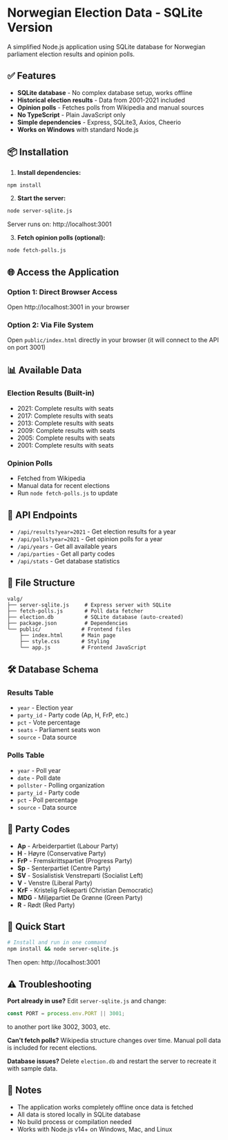 # Norwegian Election Data - SQLite Version

A simplified Node.js application using SQLite database for Norwegian parliament election results and opinion polls.

## ✅ Features

- **SQLite database** - No complex database setup, works offline
- **Historical election results** - Data from 2001-2021 included
- **Opinion polls** - Fetches polls from Wikipedia and manual sources
- **No TypeScript** - Plain JavaScript only
- **Simple dependencies** - Express, SQLite3, Axios, Cheerio
- **Works on Windows** with standard Node.js

## 📦 Installation

1. **Install dependencies:**
```bash
npm install
```

2. **Start the server:**
```bash
node server-sqlite.js
```
Server runs on: http://localhost:3001

3. **Fetch opinion polls (optional):**
```bash
node fetch-polls.js
```

## 🌐 Access the Application

### Option 1: Direct Browser Access
Open http://localhost:3001 in your browser

### Option 2: Via File System
Open `public/index.html` directly in your browser (it will connect to the API on port 3001)

## 📊 Available Data

### Election Results (Built-in)
- 2021: Complete results with seats
- 2017: Complete results with seats  
- 2013: Complete results with seats
- 2009: Complete results with seats
- 2005: Complete results with seats
- 2001: Complete results with seats

### Opinion Polls
- Fetched from Wikipedia
- Manual data for recent elections
- Run `node fetch-polls.js` to update

## 🔌 API Endpoints

- `/api/results?year=2021` - Get election results for a year
- `/api/polls?year=2021` - Get opinion polls for a year
- `/api/years` - Get all available years
- `/api/parties` - Get all party codes
- `/api/stats` - Get database statistics

## 📁 File Structure

```
valg/
├── server-sqlite.js     # Express server with SQLite
├── fetch-polls.js       # Poll data fetcher
├── election.db          # SQLite database (auto-created)
├── package.json         # Dependencies
└── public/             # Frontend files
    ├── index.html      # Main page
    ├── style.css       # Styling
    └── app.js          # Frontend JavaScript
```

## 🛠️ Database Schema

### Results Table
- `year` - Election year
- `party_id` - Party code (Ap, H, FrP, etc.)
- `pct` - Vote percentage
- `seats` - Parliament seats won
- `source` - Data source

### Polls Table
- `year` - Poll year
- `date` - Poll date
- `pollster` - Polling organization
- `party_id` - Party code
- `pct` - Poll percentage
- `source` - Data source

## 🎨 Party Codes

- **Ap** - Arbeiderpartiet (Labour Party)
- **H** - Høyre (Conservative Party)
- **FrP** - Fremskrittspartiet (Progress Party)
- **Sp** - Senterpartiet (Centre Party)
- **SV** - Sosialistisk Venstreparti (Socialist Left)
- **V** - Venstre (Liberal Party)
- **KrF** - Kristelig Folkeparti (Christian Democratic)
- **MDG** - Miljøpartiet De Grønne (Green Party)
- **R** - Rødt (Red Party)

## 🚀 Quick Start

```bash
# Install and run in one command
npm install && node server-sqlite.js
```

Then open: http://localhost:3001

## ⚠️ Troubleshooting

**Port already in use?**
Edit `server-sqlite.js` and change:
```javascript
const PORT = process.env.PORT || 3001;
```
to another port like 3002, 3003, etc.

**Can't fetch polls?**
Wikipedia structure changes over time. Manual poll data is included for recent elections.

**Database issues?**
Delete `election.db` and restart the server to recreate it with sample data.

## 📝 Notes

- The application works completely offline once data is fetched
- All data is stored locally in SQLite database
- No build process or compilation needed
- Works with Node.js v14+ on Windows, Mac, and Linux